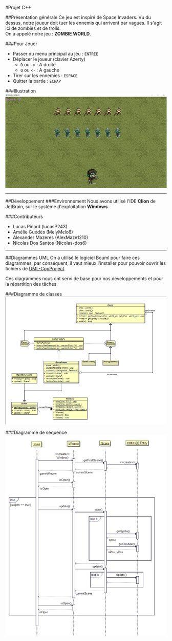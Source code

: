 #Projet C++

##Présentation générale
Ce jeu est inspiré de Space Invaders. Vu du dessus, notre joueur doit tuer les ennemis qui arrivent par vagues. Il s'agit ici de zombies et de trolls.  
On a appelé notre jeu : **ZOMBIE WORLD**.

###Pour Jouer
* Passer du menu principal au jeu : ``ENTREE``
* Déplacer le joueur (clavier Azerty)
  * ``D`` ou ``->`` : A droite
  * ``Q`` ou ``<-`` : A gauche
* Tirer sur les ennemies : ``ESPACE``
* Quitter la partie : ``ECHAP``

###Illustration
![Jeu Zombie World](assets/readMe/zombie_world_screen.png)

***

##Développement
###Environnement
Nous avons utilisé l'IDE **Clion** de JetBrain, sur le système d'exploitation **Windows**.
  
###Contributeurs
* Lucas Pinard (lucasP243)
* Amélie Guédès (MelyMelo8)
* Alexander Mazeres (AlexMaze1210)
* Nicolas Dos Santos (Nicolas-dos6)

***
##Diagrammes UML
On a utilisé le logiciel Bouml pour faire ces diagrammes, par conséquent, il vaut mieux l'installer pour pouvoir ouvrir les fichiers de [UML-CppProject](UML-CppProject).

Ces diagrammes nous ont servi de base pour nos développements et pour la répartition des tâches.

###Diagramme de classes
![Diagramme de classes](assets/readMe/diagram_class.png)

###Diagramme de séquence
![Diagramme de séquence](assets/readMe/diagram_seq.png)
